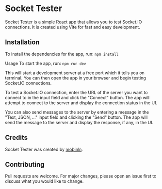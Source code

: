 # Socket Tester

Socket Tester is a simple React app that allows you to test Socket.IO connections.
It is created using Vite for fast and easy development.

## Installation

To install the dependencies for the app, run:
`npm install`

Usage
To start the app, run:
`npm run dev`

This will start a development server at a free port which it tells you on terminal.
You can then open the app in your browser and begin testing Socket.IO connections.

To test a Socket.IO connection, enter the URL of the server you want to connect to in the input field and click the "Connect" button.
The app will attempt to connect to the server and display the connection status in the UI.

You can also send messages to the server by entering a message in the "Text, JSON, ..." input field and clicking the "Send" button.
The app will send the message to the server and display the response, if any, in the UI.

## Credits

Socket Tester was created by [mobinln](https://github.com/mobinln).

## Contributing

Pull requests are welcome. For major changes, please open an issue first to discuss what you would like to change.

